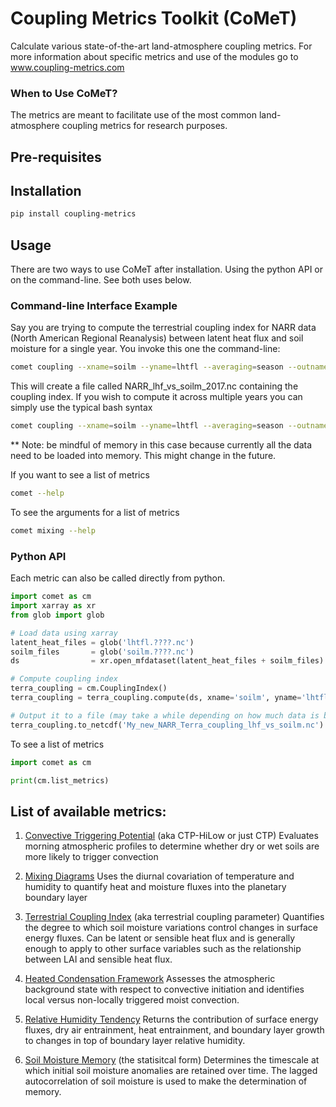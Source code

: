 # Coupling Metrics Toolkit (CoMeT)
Calculate various state-of-the-art land-atmosphere coupling metrics.
For more information about specific metrics and use of the modules go to www.coupling-metrics.com

### When to Use CoMeT?
The metrics are meant to facilitate use of the most common land-atmosphere coupling metrics for research purposes. 

## Pre-requisites

## Installation
```bash
pip install coupling-metrics
```

## Usage
There are two ways to use CoMeT after installation. Using the python API or on the command-line. See both uses below.

### Command-line Interface Example
Say you are trying to compute the terrestrial coupling index for NARR data (North American Regional Reanalysis) between latent heat flux and soil moisture for a single year. You invoke this one the command-line:
```bash
comet coupling --xname=soilm --yname=lhtfl --averaging=season --outname=NARR_lhf_vs_soilm_2017.nc lhtfl.2017.nc soilm.2017.nc
```
This will create a file called NARR_lhf_vs_soilm_2017.nc containing the coupling index. If you wish to compute it across multiple years you can simply use the typical bash syntax
```bash
comet coupling --xname=soilm --yname=lhtfl --averaging=season --outname=NARR_lhf_vs_soilm_1979-2017.nc lhtfl.????.nc soilm.????.nc
```
** Note: be mindful of memory in this case because currently all the data need to be loaded into memory. This might change in the future.

If you want to see a list of metrics
```bash
comet --help
```

To see the arguments for a list of metrics
```bash
comet mixing --help
```


### Python API
Each metric can also be called directly from python.
```python
import comet as cm
import xarray as xr
from glob import glob

# Load data using xarray
latent_heat_files = glob('lhtfl.????.nc')
soilm_files       = glob('soilm.????.nc')
ds                = xr.open_mfdataset(latent_heat_files + soilm_files)

# Compute coupling index
terra_coupling = cm.CouplingIndex()
terra_coupling = terra_coupling.compute(ds, xname='soilm', yname='lhtfl', averaging='month')

# Output it to a file (may take a while depending on how much data is being processed)
terra_coupling.to_netcdf('My_new_NARR_Terra_coupling_lhf_vs_soilm.nc')
```

To see a list of metrics
```python
import comet as cm

print(cm.list_metrics)
```

## List of available metrics:

1. [Convective Triggering Potential]('http://journals.ametsoc.org/doi/abs/10.1175/1525-7541%282003%29004%3C0552%3AACOSML%3E2.0.CO%3B2') (aka CTP-HiLow or just CTP)
Evaluates morning atmospheric profiles to determine whether dry or wet soils are more likely to trigger convection

2. [Mixing Diagrams](http://journals.ametsoc.org/doi/abs/10.1175/2009JHM1066.1)
Uses the diurnal covariation of temperature and humidity to quantify heat and moisture fluxes into the planetary boundary layer

3. [Terrestrial Coupling Index](http://onlinelibrary.wiley.com/doi/10.1029/2011GL048268/abstract) (aka terrestrial coupling parameter)
Quantifies the degree to which soil moisture variations control changes in surface energy fluxes.  Can be latent or sensible heat flux and is generally enough to apply to other surface variables such as the relationship between LAI and sensible heat flux.

4. [Heated Condensation Framework](http://journals.ametsoc.org/doi/abs/10.1175/JHM-D-14-0117.1)
Assesses the atmospheric background state with respect to convective initiation and identifies local versus non-locally triggered moist convection.

5. [Relative Humidity Tendency]('http://journals.ametsoc.org/doi/abs/10.1175/1525-7541(2004)005%3C0086%3AIOSMOB%3E2.0.CO%3B2')
Returns the contribution of surface energy fluxes, dry air entrainment, heat entrainment, and boundary layer growth to changes in top of boundary layer relative humidity.

6. [Soil Moisture Memory]('http://journals.ametsoc.org/doi/abs/10.1175/1520-0442(1988)001%3C0523:TIOPEO%3E2.0.CO;2') (the statisitcal form)
Determines the timescale at which initial soil moisture anomalies are retained over time.  The lagged autocorrelation of soil moisture is used to make the determination of memory. 


